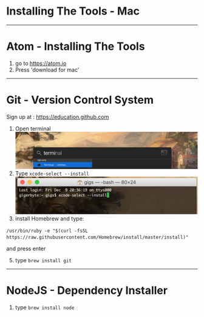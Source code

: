 # Installing The Tools - Mac

---

# Atom - Installing The Tools 

1. go to https://atom.io
2. Press 'download for mac'

---
# Git - Version Control System

Sign up at : https://education.github.com

1. Open terminal
![Open Terminal](./imgs/mac_term_search.png)
2. Type ```xcode-select --install```
![Xcode Install](./imgs/mac_xcode_select.png)
3. install Homebrew and type:

 ```/usr/bin/ruby -e "$(curl -fsSL https://raw.githubusercontent.com/Homebrew/install/master/install)"``` 

and press enter

5. type ```brew install git```

---
# NodeJS - Dependency Installer

1. type ```brew install node```
